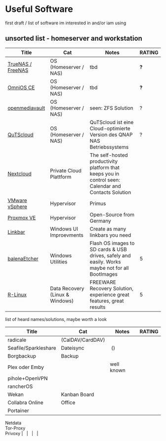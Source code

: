 # Useful Software

first draft / list of software im interested in and/or iam using

## unsorted list - homeserver and workstation

| Title | Cat | Notes | RATING |
| --- | --- | --- | --- |
| [TrueNAS / FreeNAS](https://www.truenas.com/freenas/) | OS (Homeserver / NAS) | tbd | **?** |
| [OmniOS CE](https://omnios.org/) | OS (Homeserver / NAS) | tbd | **?** |
| [openmediavault](https://www.openmediavault.org/) | OS (Homeserver / NAS) | seen: ZFS Solution | ? |
| [QuTScloud](https://software.qnap.com/qutscloud.html) | OS (Homeserver / NAS) | QuTScloud ist eine Cloud-optimierte Version des QNAP NAS Betriebssystems | ? |
| [Nextcloud](https://nextcloud.com/) | Private Cloud Plattform | The self-hosted productivity platform that keeps you in control seen: Calendar and Contacts Solution |   |
| [VMware vSphere](https://my.vmware.com/de/web/vmware/evalcenter?p=vsphere-eval-7/) | Hypervisor | Primus |   |
| [Proxmox VE](https://www.proxmox.com/de/proxmox-ve) | Hypervisor | Open-Source from Germany |   |
| [Linkbar](https://sourceforge.net/projects/linkbar/) | Windows UI Improevments | Create as many linkbars you need |   |
| [balenaEtcher](https://www.balena.io/etcher/) | Windows Utilities | Flash OS images to SD cards & USB drives, safely and easily. Works maybe not for all BootImages | 5 |
| [R-Linux](https://www.r-studio.com/free-linux-recovery-help/discscan.html) | Data Recovery (Linux & Windows) | FREEWARE Recovery Solution, experience great features, great results | 5 |

list of heard names/solutions, maybe worth a look

| Title | Cat | Notes | RATING |
| --- | --- | --- | --- |
| radicale  | (CalDAV/CardDAV) |   |   |
| Seafile/Sparkleshare | Dateisync |  () |   |
| Borgbackup | Backup |   |   |
| Plex oder Emby |   | well known |   |
| pihole+OpenVPN |   |   |   |
| rancherOS |   |   |   |
| Wekan | Kanban Board |   |   |
| Collabra Online | Office  |   |   |
| Portainer  
Netdata  
Tor-Proxy  
Privoxy |   |   |   |
